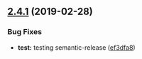 ## [2.4.1](https://github.com/alampros/react-confetti/compare/v2.4.0...v2.4.1) (2019-02-28)


### Bug Fixes

* **test:** testing semantic-release ([ef3dfa8](https://github.com/alampros/react-confetti/commit/ef3dfa8))
